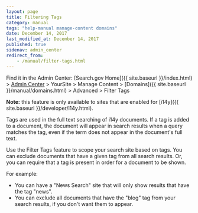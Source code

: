 ```yaml
---
layout: page
title: Filtering Tags
category: manual
tags: "help-manual manage-content domains"
date: December 14, 2017
last_modified_at: December 14, 2017
published: true
sidenav: admin_center
redirect_from:
    - /manual/filter-tags.html
---
```


Find it in the Admin Center: [Search.gov Home]({{ site.baseurl }}/index.html) > [Admin Center](https://search.usa.gov/sites/) > YourSite > Manage Content > [Domains]({{ site.baseurl }}/manual/domains.html) > Advanced > Filter Tags

**Note:** this feature is only available to sites that are enabled for [i14y]({{ site.baseurl }}/developer/i14y.html).

Tags are used in the full text searching of i14y documents. If a tag is added to a document, the document will appear in search results when a query matches the tag, even if the term does not appear in the document's full text.

Use the Filter Tags feature to scope your search site based on tags. You can exclude documents that have a given tag from all search results. Or, you can require that a tag is present in order for a document to be shown.

For example:
* You can have a "News Search" site that will only show results that have the tag "news".
* You can exclude all documents that have the "blog" tag from your search results, if you don't want them to appear.
